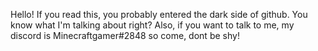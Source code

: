 Hello! If you read this, you probably entered the dark side of github. You know what I'm talking about right? Also, if you want to talk to me, my discord is Minecraftgamer#2848 so come, dont be shy!
